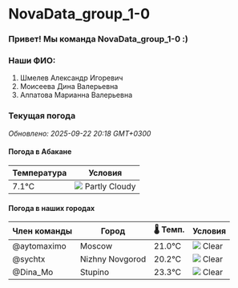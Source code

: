 # NovaData_group_1-0
### Привет! Мы команда NovaData_group_1-0 :)

### Наши ФИО:
1. Шмелев Александр Игоревич
2. Моисеева Дина Валерьевна
3. Алпатова Марианна Валерьевна

### Текущая погода
<!-- WEATHER:START -->
_Обновлено: 2025-09-22 20:18 GMT+0300_

#### Погода в Абакане

| Температура | Условия |
|-------------|----------|
| 7.1°C     | ![](https://cdn.weatherapi.com/weather/64x64/night/116.png) Partly Cloudy |

#### Погода в наших городах

| Член команды  | Город               | 🌡️ Темп.  | Условия          |
|---------------|---------------------|-----------|--------------------|
| @aytomaximo    | Moscow              |   21.0°C | ![](https://cdn.weatherapi.com/weather/64x64/night/113.png) Clear        |
| @sychtx        | Nizhny Novgorod     |   20.2°C | ![](https://cdn.weatherapi.com/weather/64x64/night/113.png) Clear        |
| @Dina_Mo       | Stupino             |   23.3°C | ![](https://cdn.weatherapi.com/weather/64x64/night/113.png) Clear        |

<!-- WEATHER:END -->

